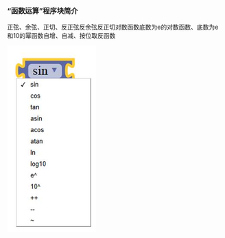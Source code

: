 ### “函数运算”程序块简介



正弦、余弦、正切、反正弦反余弦反正切对数函数底数为e的对数函数、底数为e和10的幂函数自增、自减、按位取反函数 

![图2.6-7](/assets/image158.jpg)



